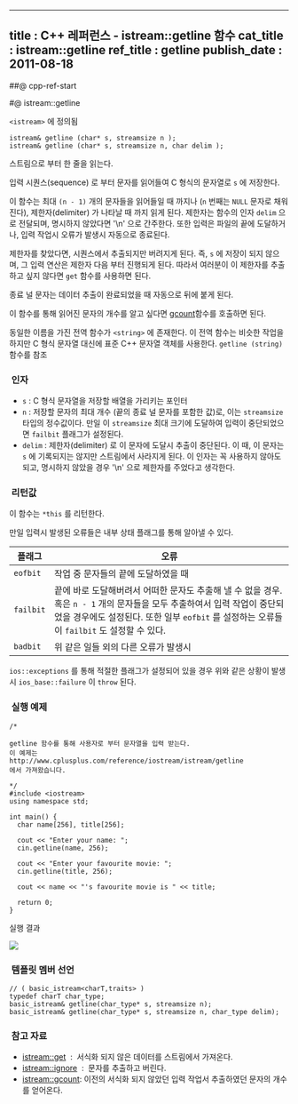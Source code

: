 ----------------
title : C++ 레퍼런스 - istream::getline 함수
cat_title :  istream::getline
ref_title : getline
publish_date : 2011-08-18
--------------



##@ cpp-ref-start

#@ istream::getline

`<istream>` 에 정의됨

```info-format
istream& getline (char* s, streamsize n );
istream& getline (char* s, streamsize n, char delim );
```

스트림으로 부터 한 줄을 읽는다.

입력 시퀀스(sequence) 로 부터 문자를 읽어들여 C 형식의 문자열로 `s` 에 저장한다.

이 함수는 최대 `(n - 1)` 개의 문자들을 읽어들일 때 까지나 (`n` 번째는 `NULL` 문자로 채워진다), 제한자(delimiter) 가 나타날 때 까지 읽게 된다. 제한자는 함수의 인자 `delim` 으로 전달되며, 명시하지 않았다면 '\n' 으로 간주한다. 또한 입력은 파일의 끝에 도달하거나, 입력 작업시 오류가 발생시 자동으로 종료된다.

제한자를 찾았다면, 시퀀스에서 추출되지만 버려지게 된다. 즉, `s` 에 저장이 되지 않으며, 그 입력 연산은 제한자 다음 부터 진행되게 된다. 따라서 여러분이 이 제한자를 추출하고 싶지 않다면 `get` 함수를 사용하면 된다.

종료 널 문자는 데이터 추출이 완료되었을 때 자동으로 뒤에 붙게 된다.

이 함수를 통해 읽어진 문자의 개수를 알고 싶다면 [gcount](http://itguru.tistory.com/192)함수를 호출하면 된다.

동일한 이름을 가진 전역 함수가 `<string>` 에 존재한다. 이 전역 함수는 비슷한 작업을 하지만 C 형식 문자열 대신에 표준 C++ 문자열 객체를 사용한다. `getline (string)` 함수를 참조



###  인자


* `s` : C 형식 문자열을 저장할 배열을 가리키는 포인터
* `n` : 저장할 문자의 최대 개수 (끝의 종료 널 문자를 포함한 값)로, 이는 `streamsize` 타입의 정수값이다. 만일 이 `streamsize` 최대 크기에 도달하여 입력이 중단되었으면 `failbit` 플래그가 설정된다.
* `delim` : 제한자(delimiter) 로 이 문자에 도달시 추출이 중단된다. 이 때, 이 문자는 `s` 에 기록되지는 않지만 스트림에서 사라지게 된다. 이 인자는 꼭 사용하지 않아도 되고, 명시하지 않았을 경우 '\n' 으로 제한자를 주었다고 생각한다.



###  리턴값




이 함수는 `*this` 를 리턴한다.

만일 입력시 발생된 오류들은 내부 상태 플래그를 통해 알아낼 수 있다.

|플래그|오류|
|-----|----|
|`eofbit`|작업 중 문자들의 끝에 도달하였을 때|
|`failbit`|끝에 바로 도달해버려서 어떠한 문자도 추출해 낼 수 없을 경우. 혹은 `n - 1` 개의 문자들을 모두 추출하여서 입력 작업이 중단되었을 경우에도 설정된다. 또한 일부 `eofbit` 를 설정하는 오류들이 `failbit` 도 설정할 수 있다.|
|`badbit`|위 같은 일들 외의 다른 오류가 발생시|

`ios::exceptions` 를 통해 적절한 플래그가 설정되어 있을 경우 위와 같은 상황이 발생시 `ios_base::failure` 이 `throw` 된다.


###  실행 예제


```cpp-formatted
/*

getline 함수를 통해 사용자로 부터 문자열을 입력 받는다.
이 예제는
http://www.cplusplus.com/reference/iostream/istream/getline
에서 가져왔습니다.

*/
#include <iostream>
using namespace std;

int main() {
  char name[256], title[256];

  cout << "Enter your name: ";
  cin.getline(name, 256);

  cout << "Enter your favourite movie: ";
  cin.getline(title, 256);

  cout << name << "'s favourite movie is " << title;

  return 0;
}
```


실행 결과

![](http://img1.daumcdn.net/thumb/R1920x0/?fname=http%3A%2F%2Fcfile24.uf.tistory.com%2Fimage%2F171C67424E4BDFE4051BA6)





###  템플릿 멤버 선언




```cpp-formatted
// ( basic_istream<charT,traits> )
typedef charT char_type;
basic_istream& getline(char_type* s, streamsize n);
basic_istream& getline(char_type* s, streamsize n, char_type delim);
```




###  참고 자료


*  [istream::get](http://itguru.tistory.com/191)  :  서식화 되지 않은 데이터를 스트림에서 가져온다.
*  [istream::ignore](http://itguru.tistory.com/193)  :  문자를 추출하고 버린다.
*  [istream::gcount](http://itguru.tistory.com/192): 이전의 서식화 되지 않았던 입력 작업서 추출하였던 문자의 개수를 얻어온다.